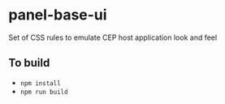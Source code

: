 # panel-base-ui
Set of CSS rules to emulate CEP host application look and feel

## To build
- `npm install`
- `npm run build`
